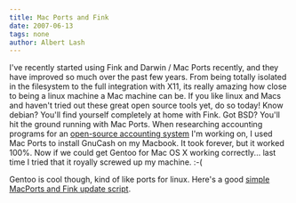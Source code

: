 ```yaml
---
title: Mac Ports and Fink
date: 2007-06-13
tags: none
author: Albert Lash
---
```

I've recently started using Fink and Darwin / Mac Ports recently, and they have improved so much over the past few years. From being totally isolated in the filesystem to the full integration with X11, its really amazing how close to being a linux machine a Mac machine can be. If you like linux and Macs and haven't tried out these great open source tools yet, do so today! Know debian? You'll find yourself completely at home with Fink. Got BSD? You'll hit the ground running with Mac Ports. When researching accounting programs for an <a href="http://www.pbooks.org/">open-source accounting system</a> I'm working on, I used Mac Ports to install GnuCash on my Macbook. It took forever, but it worked 100%. Now if we could get Gentoo for Mac OS X working correctly... last time I tried that it royally screwed up my machine. :-(

Gentoo is cool though, kind of like ports for linux. Here's a good <a rel="nofollow" href="http://www.macosxhints.com/article.php?story=20061228064442549">simple MacPorts and Fink update script</a>.

